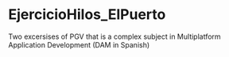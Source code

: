# EjercicioHilos_ElPuerto
Two excersises of PGV that is a complex subject in Multiplatform Application Development (DAM in Spanish)

